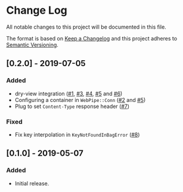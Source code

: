 # Change Log
All notable changes to this project will be documented in this file.

The format is based on [Keep a Changelog](http://keepachangelog.com/) 
and this project adheres to [Semantic Versioning](http://semver.org/).

## [0.2.0] - 2019-07-05
### Added
- dry-view integration ([#1](https://github.com/waiting-for-dev/web_pipe/pull/1), [#3](https://github.com/waiting-for-dev/web_pipe/pull/3), [#4](https://github.com/waiting-for-dev/web_pipe/pull/4), [#5](https://github.com/waiting-for-dev/web_pipe/pull/5) and  [#6](https://github.com/waiting-for-dev/web_pipe/pull/6))
- Configuring a container in `WebPipe::Conn` ([#2](https://github.com/waiting-for-dev/web_pipe/pull/2) and [#5](https://github.com/waiting-for-dev/web_pipe/pull/5))
- Plug to set `Content-Type` response header ([#7](https://github.com/waiting-for-dev/web_pipe/pull/7))

### Fixed
- Fix key interpolation in `KeyNotFoundInBagError` ([#8](https://github.com/waiting-for-dev/web_pipe/pull/8))

## [0.1.0] - 2019-05-07
### Added
- Initial release.